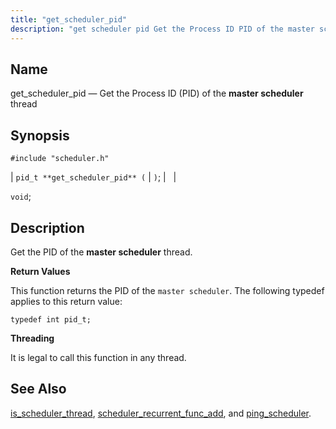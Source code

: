 ```yaml
---
title: "get_scheduler_pid"
description: "get scheduler pid Get the Process ID PID of the master scheduler thread pid t get scheduler pid void Get the PID of the master scheduler thread This function returns the PID of the master scheduler The following typedef applies to this return value typedef int pid t It is..."
---
```


<a name="apis.get_scheduler_pid"></a> 
## Name

get_scheduler_pid — Get the Process ID (PID) of the **master scheduler**           thread

## Synopsis

`#include "scheduler.h"`

| `pid_t **get_scheduler_pid** (` | `)`; |   |

`void`;<a name="idp64009184"></a> 
## Description

Get the PID of the **master scheduler**           thread.

**<a name="idp64011104"></a> Return Values**

This function returns the PID of the `master scheduler`. The following typedef applies to this return value:

`typedef int pid_t;`

**<a name="idp64013424"></a> Threading**

It is legal to call this function in any thread.

<a name="idp64014528"></a> 
## See Also

[is_scheduler_thread](/momentum/3/3-api/apis-is-scheduler-thread), [scheduler_recurrent_func_add](/momentum/3/3-api/apis-scheduler-recurrent-func-add), and [ping_scheduler](/momentum/3/3-api/apis-ping-scheduler).